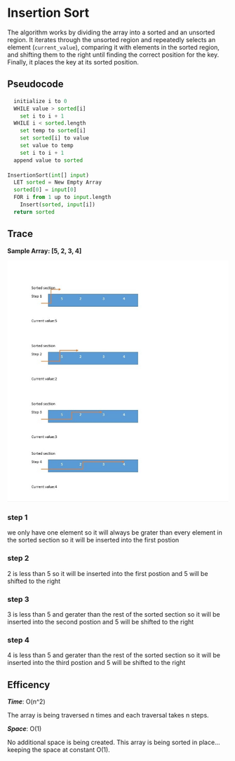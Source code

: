 # Insertion Sort

The algorithm works by dividing the array into a sorted and an unsorted region. It iterates through the unsorted region and repeatedly selects an element (```current_value```), comparing it with elements in the sorted region, and shifting them to the right until finding the correct position for the key. Finally, it places the key at its sorted position.

## Pseudocode

```python Insert(int[] sorted, int value)
  initialize i to 0
  WHILE value > sorted[i]
    set i to i + 1
  WHILE i < sorted.length
    set temp to sorted[i]
    set sorted[i] to value
    set value to temp
    set i to i + 1
  append value to sorted

InsertionSort(int[] input)
  LET sorted = New Empty Array
  sorted[0] = input[0]
  FOR i from 1 up to input.length
    Insert(sorted, input[i])
  return sorted
```

## Trace

**Sample Array: [5, 2, 3, 4]**

![image](./last1.jpg)

### step 1

we only have one element so it will always be grater than every element in the sorted section so it will be inserted into the first postion

### step 2

2 is less than 5 so it will be inserted into the first postion and 5 will be shifted to the right

### step 3

3 is less than 5 and gerater than the rest of the sorted section so it will be inserted into the second postion and 5 will be shifted to the right

### step 4

4 is less than 5 and gerater than the rest of the sorted section so it will be inserted into the third postion and 5 will be shifted to the right

## Efficency

***Time***: O(n^2)

The array is being traversed n times and each traversal takes n steps.

***Space***: O(1)

No additional space is being created. This array is being sorted in place…keeping the space at constant O(1).